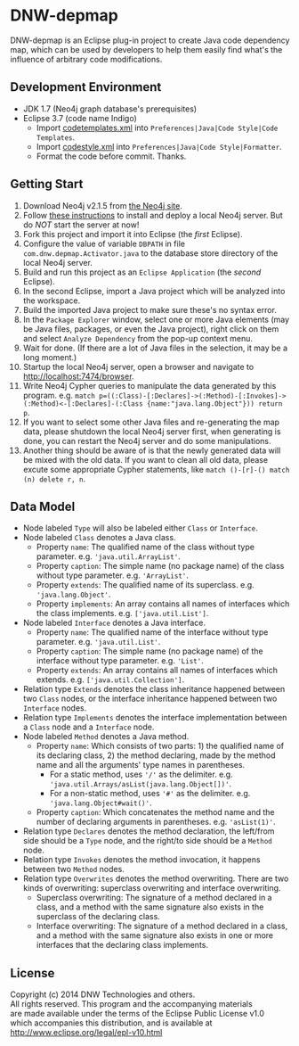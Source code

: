 DNW-depmap
=============

DNW-depmap is an Eclipse plug-in project to create Java code dependency map,
which can be used by developers to help them easily find what's the influence of arbitrary code modifications.

Development Environment
-----------------------
- JDK 1.7 (Neo4j graph database's prerequisites)
- Eclipse 3.7 (code name Indigo)
  - Import [codetemplates.xml](https://github.com/manbaum/dnw-depmap/blob/develop/codetemplates.xml) into ```Preferences|Java|Code Style|Code Templates```.
  - Import [codestyle.xml](https://github.com/manbaum/dnw-depmap/blob/develop/codestyle.xml) into ```Preferences|Java|Code Style|Formatter```.
  - Format the code before commit. Thanks.

Getting Start
-------------
1. Download Neo4j v2.1.5 from [the Neo4j site](http://neo4j.com/download/).
2. Follow [these instructions](http://neo4j.com/docs/2.1.5/deployment.html) to install and deploy a local Neo4j server.
   But do *NOT* start the server at now!
3. Fork this project and import it into Eclipse (the *first* Eclipse).
4. Configure the value of variable ```DBPATH``` in file ```com.dnw.depmap.Activator.java``` to the database store directory
   of the local Neo4j server.
5. Build and run this project as an ```Eclipse Application``` (the *second* Eclipse).
6. In the second Eclipse, import a Java project which will be analyzed into the workspace.
7. Build the imported Java project to make sure these's no syntax error.
8. In the ```Package Explorer``` window, select one or more Java elements (may be Java files, packages,
   or even the Java project), right click on them and select ```Analyze Dependency``` from the pop-up context menu.
9. Wait for done. (If there are a lot of Java files in the selection, it may be a long moment.)
10. Startup the local Neo4j server, open a browser and navigate to [http://localhost:7474/browser](http://localhost:7474/browser).
11. Write Neo4j Cypher queries to manipulate the data generated by this program.
    e.g. ```match p=((:Class)-[:Declares]->(:Method)-[:Invokes]->(:Method)<-[:Declares]-(:Class {name:"java.lang.Object"})) return p```.
12. If you want to select some other Java files and re-generating the map data, please shutdown the local Neo4j server first,
    when generating is done, you can restart the Neo4j server and do some manipulations.
13. Another thing should be aware of is that the newly generated data will be mixed with the old data.
    If you want to clean all old data, please excute some appropriate Cypher statements,
    like ```match ()-[r]-() match (n) delete r, n```.

Data Model
----------
- Node labeled ```Type``` will also be labeled either ```Class``` or ```Interface```.
- Node labeled ```Class``` denotes a Java class.
  - Property ```name```: The qualified name of the class without type parameter. e.g. ```'java.util.ArrayList'```.
  - Property ```caption```: The simple name (no package name) of the class without type parameter. e.g. ```'ArrayList'```.
  - Property ```extends```: The qualified name of its superclass. e.g. ```'java.lang.Object'```.
  - Property ```implements```: An array contains all names of interfaces which the class implements. e.g. ```['java.util.List']```.
- Node labeled ```Interface``` denotes a Java interface.
  - Property ```name```: The qualified name of the interface without type parameter. e.g. ```'java.util.List'```.
  - Property ```caption```: The simple name (no package name) of the interface without type parameter. e.g. ```'List'```.
  - Property ```extends```: An array contains all names of interfaces which extends. e.g. ```['java.util.Collection']```.
- Relation type ```Extends``` denotes the class inheritance happened between two ```Class``` nodes, or the interface inheritance happened between two ```Interface``` nodes.
- Relation type ```Implements``` denotes the interface implementation between a ```Class``` node and a ```Interface``` node.
- Node labeled ```Method``` denotes a Java method.
  - Property ```name```: Which consists of two parts: 1) the qualified name of its declaring class, 2) the method declaring, made by the method name and all the arguments' type names in parentheses.
    * For a static method, uses ```'/'``` as the delimiter. e.g. ```'java.util.Arrays/asList(java.lang.Object[])'```.
    * For a non-static method, uses ```'#'``` as the delimiter. e.g. ```'java.lang.Object#wait()'```.
  - Property ```caption```: Which concatenates the method name and the number of declaring arguments in parentheses. e.g. ```'asList(1)'```.
- Relation type ```Declares``` denotes the method declaration, the left/from side should be a ```Type``` node, and the right/to side should be a ```Method``` node.
- Relation type ```Invokes``` denotes the method invocation, it happens between two ```Method``` nodes.
- Relation type ```Overwrites``` denotes the method overwriting. There are two kinds of overwriting: superclass overwriting and interface overwriting.
  - Superclass overwriting: The signature of a method declared in a class, and a method with the same signature also exists in the superclass of the declaring class.
  - Interface overwriting: The signature of a method declared in a class, and a method with the same signature also exists in one or more interfaces that the declaring class implements.


License
-------
Copyright (c) 2014 DNW Technologies and others.<br/>
All rights reserved. This program and the accompanying materials<br/>
are made available under the terms of the Eclipse Public License v1.0<br/>
which accompanies this distribution, and is available at<br/>
http://www.eclipse.org/legal/epl-v10.html
